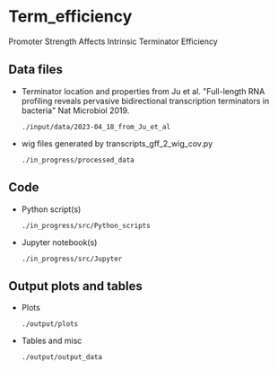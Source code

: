# Term_efficiency
 Promoter Strength Affects Intrinsic Terminator Efficiency

## Data files
* Terminator location and properties from Ju et al. "Full-length RNA profiling reveals pervasive bidirectional transcription terminators in bacteria" Nat Microbiol 2019.

      ./input/data/2023-04_18_from_Ju_et_al


* wig files generated by transcripts_gff_2_wig_cov.py

      ./in_progress/processed_data

## Code
* Python script(s)

      ./in_progress/src/Python_scripts
 
* Jupyter notebook(s)
  
      ./in_progress/src/Jupyter

## Output plots and tables
* Plots

      ./output/plots
  
* Tables and misc

      ./output/output_data
 
  

